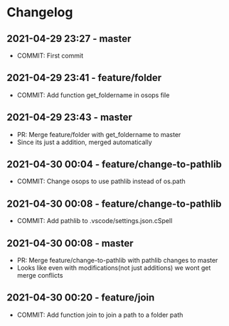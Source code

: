 # Changelog

## 2021-04-29 23:27 - master

- COMMIT: First commit

## 2021-04-29 23:41 - feature/folder

- COMMIT: Add function get_foldername in osops file

## 2021-04-29 23:43 - master

- PR: Merge feature/folder with get_foldername to master
- Since its just a addition, merged automatically

## 2021-04-30 00:04 - feature/change-to-pathlib

- COMMIT: Change osops to use pathlib instead of os.path

## 2021-04-30 00:08 - feature/change-to-pathlib

- COMMIT: Add pathlib to .vscode/settings.json.cSpell

## 2021-04-30 00:08 - master

- PR: Merge feature/change-to-pathlib with pathlib changes to master
- Looks like even with modifications(not just additions) we wont get merge conflicts

## 2021-04-30 00:20 - feature/join

- COMMIT: Add function join to join a path to a folder path
